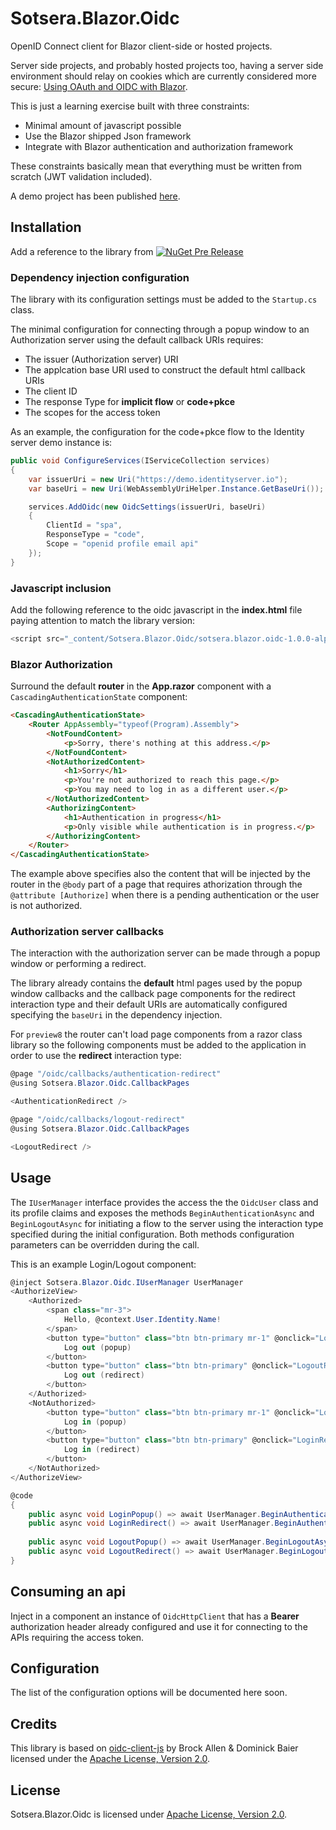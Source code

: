 # Sotsera.Blazor.Oidc

OpenID Connect client for Blazor client-side or hosted projects.

Server side projects, and probably hosted projects too, having a server side environment should relay
on cookies which are currently considered more secure: 
[Using OAuth and OIDC with Blazor](https://brockallen.com/2019/01/11/using-oauth-and-oidc-with-blazor/).

This is just a learning exercise built with three constraints:
- Minimal amount of javascript possible
- Use the Blazor shipped Json framework
- Integrate with Blazor authentication and authorization framework

These constraints basically mean that everything must be written from scratch (JWT validation included).

A demo project has been published [here](https://blazor-oidc.sotsera.com/).

## Installation

Add a reference to the library from [![NuGet Pre Release](https://img.shields.io/nuget/vpre/Sotsera.Blazor.Oidc.svg)](https://www.nuget.org/packages/Sotsera.Blazor.Oidc/)

### Dependency injection configuration
The library with its configuration settings must be added to the `Startup.cs` class.

The minimal configuration for connecting through a popup window to an Authorization server using the default callback URIs requires:

- The issuer (Authorization server) URI
- The applcation base URI used to construct the default html callback URIs
- The client ID
- The response Type for **implicit flow** or **code+pkce**
- The scopes for the access token

As an example, the configuration for the code+pkce flow to the Identity server demo instance is:

```c#
public void ConfigureServices(IServiceCollection services)
{
    var issuerUri = new Uri("https://demo.identityserver.io");
    var baseUri = new Uri(WebAssemblyUriHelper.Instance.GetBaseUri());

    services.AddOidc(new OidcSettings(issuerUri, baseUri)
    {
        ClientId = "spa",
        ResponseType = "code",
        Scope = "openid profile email api"
    });
}
```

### Javascript inclusion
Add the following reference to the oidc javascript in the __index.html__ file paying attention to match the library version:

```c#
<script src="_content/Sotsera.Blazor.Oidc/sotsera.blazor.oidc-1.0.0-alpha-1.js"></script>
```

### Blazor Authorization 
Surround the default **router** in the **App.razor** component with a `CascadingAuthenticationState` component:

```html
<CascadingAuthenticationState>
    <Router AppAssembly="typeof(Program).Assembly">
        <NotFoundContent>
            <p>Sorry, there's nothing at this address.</p>
        </NotFoundContent>
        <NotAuthorizedContent>
            <h1>Sorry</h1>
            <p>You're not authorized to reach this page.</p>
            <p>You may need to log in as a different user.</p>
        </NotAuthorizedContent>
        <AuthorizingContent>
            <h1>Authentication in progress</h1>
            <p>Only visible while authentication is in progress.</p>
        </AuthorizingContent>
    </Router>
</CascadingAuthenticationState>
```

The example above specifies also the content that will be injected by the router in the `@body` part of a page that requires athorization through the `@attribute [Authorize]` when there is a pending authentication or the user is not authorized.

### Authorization server callbacks
The interaction with the authorization server can be made through a popup window or performing a redirect. 

The library already contains the **default** html pages used by the popup window callbacks and the callback page components for the redirect interaction type and their default URIs are automatically configured specifying the `baseUri` in the dependency injection. 

For `preview8` the router can't load page components from a razor class library so the following components must be added to the application in order to use the **redirect** interaction type:

```c#
@page "/oidc/callbacks/authentication-redirect"
@using Sotsera.Blazor.Oidc.CallbackPages

<AuthenticationRedirect />
```

```c#
@page "/oidc/callbacks/logout-redirect"
@using Sotsera.Blazor.Oidc.CallbackPages

<LogoutRedirect />
```

## Usage

The `IUserManager` interface provides the access the the `OidcUser` class and its profile claims and exposes the methods `BeginAuthenticationAsync` and `BeginLogoutAsync` for initiating a flow to the server using the interaction type specified during the initial configuration. Both methods configuration parameters can be overridden during the call.

This is an example Login/Logout component:

```c#
@inject Sotsera.Blazor.Oidc.IUserManager UserManager
<AuthorizeView>
    <Authorized>
        <span class="mr-3">
            Hello, @context.User.Identity.Name!
        </span>
        <button type="button" class="btn btn-primary mr-1" @onclick="LogoutPopup">
            Log out (popup)
        </button>
        <button type="button" class="btn btn-primary" @onclick="LogoutRedirect">
            Log out (redirect)
        </button>
    </Authorized>
    <NotAuthorized>
        <button type="button" class="btn btn-primary mr-1" @onclick="LoginPopup">
            Log in (popup)
        </button>
        <button type="button" class="btn btn-primary" @onclick="LoginRedirect">
            Log in (redirect)
        </button>
    </NotAuthorized>
</AuthorizeView>

@code
{
    public async void LoginPopup() => await UserManager.BeginAuthenticationAsync();
    public async void LoginRedirect() => await UserManager.BeginAuthenticationAsync(p => p.WithRedirect());
    
    public async void LogoutPopup() => await UserManager.BeginLogoutAsync();
    public async void LogoutRedirect() => await UserManager.BeginLogoutAsync(p => p.WithRedirect());
}
```

## Consuming an api

Inject in a component an instance of `OidcHttpClient` that has a **Bearer** authorization header already configured and use it for connecting to the APIs requiring the access token.

## Configuration

The list of the configuration options will be documented here soon.

## Credits

This library is based on [oidc-client-js](https://github.com/IdentityModel/oidc-client-js) by 
Brock Allen & Dominick Baier licensed under the 
[Apache License, Version 2.0](https://github.com/IdentityModel/oidc-client-js/blob/1.8.2/README.md).

## License

Sotsera.Blazor.Oidc is licensed under 
[Apache License, Version 2.0](https://github.com/sotsera/sotsera.blazor.oidc/blob/master/LICENSE.txt).
